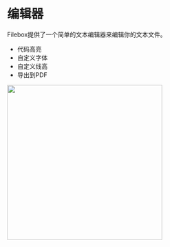 # 编辑器

Filebox提供了一个简单的文本编辑器来编辑你的文本文件。


- 代码高亮
- 自定义字体
- 自定义线高
- 导出到PDF

<img src=".../_media/editor.png" width="360" />